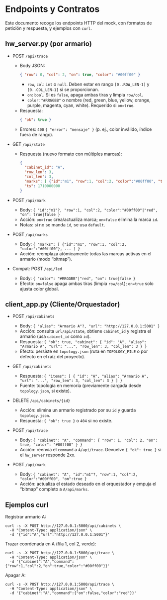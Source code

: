 # Endpoints y Contratos

Este documento recoge los endpoints HTTP del mock, con formatos de petición y respuesta, y ejemplos con `curl`.

## hw_server.py (por armario)

- POST `/api/trace`
  - Body JSON:
    ```json
    { "row": 0, "col": 2, "on": true, "color": "#00ff00" }
    ```
    - `row`, `col`: `int` o `null`. Deben estar en rango `[0..ROW_LEN-1]` y `[0..COL_LEN-1]` si se proporcionan.
    - `on`: `bool`. Si es `false`, apaga ambas tiras y limpia `row/col`.
    - `color`: `"#RRGGBB"` o nombre (red, green, blue, yellow, orange, purple, magenta, cyan, white). Requerido si `on=true`.
  - Respuesta:
    ```json
    { "ok": true }
    ```
  - Errores: `400` `{ "error": "mensaje" }` (p. ej., color inválido, índice fuera de rango).

- GET `/api/state`
  - Respuesta (nuevo formato con múltiples marcas):
    ```json
    {
      "cabinet_id": "A",
      "row_len": 3,
      "col_len": 3,
      "marks": [ {"id":"m1", "row":1, "col":2, "color":"#00ff00", "ts":1710000000} ],
      "ts": 1710000000
    }
    ```

- POST `/api/mark`
  - Body: `{ "id":"m1"?, "row":1, "col":2, "color":"#00ff00"|"red", "on": true|false }`
  - Acción: `on=true` crea/actualiza marca; `on=false` elimina la marca `id`.
  - Notas: si no se manda `id`, se usa `default`.

- POST `/api/marks`
  - Body: `{ "marks": [ {"id":"m1", "row":1, "col":2, "color":"#00ff00"}, ... ] }`
  - Acción: reemplaza atómicamente todas las marcas activas en el armario (modo “bitmap”).

- Compat: POST `/api/led`
  - Body: `{ "color": "#RRGGBB"|"red", "on": true|false }`
  - Efecto: `on=false` apaga ambas tiras (limpia `row/col`); `on=true` solo ajusta color global.

## client_app.py (Cliente/Orquestador)

- POST `/api/cabinets`
  - Body: `{ "alias": "Armario A"?, "url": "http://127.0.0.1:5001" }`
  - Acción: consulta `url/api/state`, obtiene `cabinet_id` y registra el armario (usa `cabinet_id` como `id`).
  - Respuesta: `{ "ok": true, "cabinet": { "id": "A", "alias": "Armario A", "url": "...", "row_len": 3, "col_len": 3 } }`
  - Efecto: persiste en `topology.json` (ruta en `TOPOLOGY_FILE` o por defecto en el raíz del proyecto).

- GET `/api/cabinets`
  - Respuesta: `{ "items": [ { "id": "A", "alias": "Armario A", "url": "...", "row_len": 3, "col_len": 3 } ] }`
  - Fuente: topología en memoria (previamente cargada desde `topology.json`, si existe).

- DELETE `/api/cabinets/{id}`
  - Acción: elimina un armario registrado por su `id` y guarda `topology.json`.
  - Respuesta: `{ "ok": true }` o `404` si no existe.

- POST `/api/trace`
  - Body: `{ "cabinet": "A", "command": { "row": 1, "col": 2, "on": true, "color": "#00ff00" } }`
  - Acción: reenvía el `command` a `A/api/trace`. Devuelve `{ "ok": true }` si el `hw_server` responde 2xx.

- POST `/api/mark`
  - Body: `{ "cabinet": "A", "id":"m1"?, "row":1, "col":2, "color":"#00ff00", "on":true }`
  - Acción: actualiza el estado deseado en el orquestador y empuja el “bitmap” completo a `A/api/marks`.

## Ejemplos curl

Registrar armario A:
```
curl -s -X POST http://127.0.0.1:5000/api/cabinets \
  -H "Content-Type: application/json" \
  -d '{"id":"A","url":"http://127.0.0.1:5001"}'
```

Trazar coordenada en A (fila 1, col 2, verde):
```
curl -s -X POST http://127.0.0.1:5000/api/trace \
  -H "Content-Type: application/json" \
  -d '{"cabinet":"A","command":{"row":1,"col":2,"on":true,"color":"#00ff00"}}'
```

Apagar A:
```
curl -s -X POST http://127.0.0.1:5000/api/trace \
  -H "Content-Type: application/json" \
  -d '{"cabinet":"A","command":{"on":false,"color":"red"}}'
```
